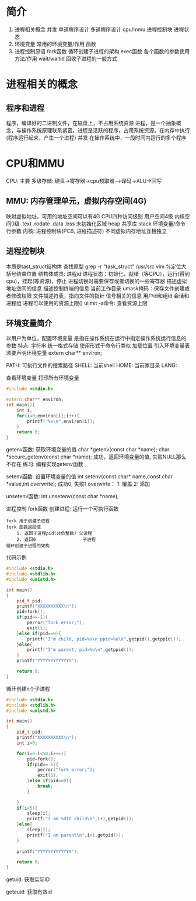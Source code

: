 # 简介
1. 进程相关概念
并发
单道程序设计
多道程序设计
cpu/mmu
进程控制块
进程状态
2. 环境变量
常用的环境变量/作用
函数
3. 进程控制原语
fork函数
循环创建子进程的架构
exec函数
各个函数的参数使用方法/作用
wait/waitid
回收子进程的一般方式

# 进程相关的概念
## 程序和进程
程序，编译好的二进制文件，在磁盘上，不占用系统资源
进程，是一个抽象概念，与操作系统原理联系紧密。进程是活跃的程序，占用系统资源。在内存中执行(程序运行起来，产生一个进程)
并发
在操作系统中，一段时间内运行的多个程序

# CPU和MMU
CPU: 主要
多级存储: 硬盘->寄存器->cpu预取器—>译码->ALU->回写

## MMU: 内存管理单元，虚拟内存空间(4G)
映射虚拟地址，可用的地址空间可以有4G
CPU四种访问级别
用户空间4级 内核空间0级
.text
.rodate
.data
.bss 未初始化区域
heap
共享库
stack
环境变量/命令行参数
内核: 进程控制块(PCB, 进程描述符)
不同虚拟内存地址互相独立

## 进程控制块
本质是tast_struct结构体
查找原型
grep -r "task_struct" /usr/src
vim %定位大括号结束位置
结构体成员:
进程id
进程状态：初始化，就绪（等CPU），运行(得到cpu)，挂起(等资源)，停止
进程切换时需要保存或者切换的一些寄存器
描述虚拟地址空间的信息
描述控制终端的信息
当前工作目录
umask掩码：保存文件创建或者修改权限
文件描述符表，指向文件的指针
信号相关的信息
用户id和组id
会话和进程组
进程可以使用的资源上限()
    ulimit -a命令: 查看资源上限

## 环境变量简介
以用户为单位，配置环境变量
是指在操作系统在运行中指定操作系统运行信息的参数
特点: 字符串
      统一格式存储
      使用形式于命令行类似
      加载位置
      引入环境变量表须要声明环境变量 extern char** environ;

PATH: 可执行文件的搜索路径
SHELL: 当前shell
HOME: 当前家目录
LANG: 

查看环境变量
打印所有环境变量
```cpp
#include <stdio.h>

extern char** environ;
int main(){
    int i;
    for(i=0;environ[i];i++){
        printf("%s\n",environ[i]);
    }
    return 0;
}
```

getenv函数:
    获取环境变量的值
    char *getenv(const char *name);
    char *secure_getenv(const char *name);
    成功，返回环境变量的值, 失败NULL那么不存在
    练习: 编程实现getenv函数

setenv函数:
    设置环境变量的值
    int setenv(const char* name,const char *value,int overwrite);
    成功0, 失败1
    overwirte：
        1: 覆盖
        2: 添加

unsetenv函数:
    int unsetenv(const char *name);


进程控制
    fork函数
    创建进程: 运行一个可执行函数

    fork 用于创建子进程
    fork 函数返回值 
        1. 返回子进程pid(非负整数) 父进程
        2. 返回0                  子进程
    循环创建子进程的架构

代码示例
```cpp
#include <stdio.h>
#include <stdlib.h>
#include <unistd.h>

int main()
{
    pid_t pid;
    printf("XXXXXXXXXX\n");
    pid=fork();
    if(pid==-1){
        perror("fork error;");
        exit(1);
    }else if(pid==0){
        printf("I'm child, pid=%u\n ppid=%u\n",getpid(),getppid());
    }else{
        printf("I'm parent, pid=%u\n",getppid());
    }
    printf("YYYYYYYYYYYYY");

    return 0;
}

```

循环创建n个子进程
```cpp
#include <stdio.h>
#include <stdlib.h>
#include <unistd.h>

int main()
{
    pid_t pid;
    printf("XXXXXXXXXX\n");
    int i=0;

    for(i=0;i<50;i++>){
        pid=fork();
        if(pid==-1){
            perror("fork error;");
            exit(1);
        }else if(pid==0){
            break;
        }
        
    }
    if(i<5){
        sleep(i);
        printf("I am %dth child\n",i+1,getpid());
    }else{
        sleep(i);
        printf("I am parent\n",i+1,getpid());
    }
    
    printf("YYYYYYYYYYYYY");

    return 0;
}

```


getuid: 获取实际ID

geteuid: 获取有效id


